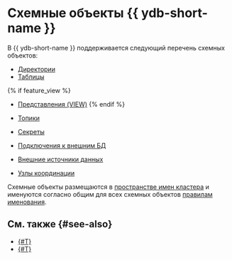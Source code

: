 # Схемные объекты {{ ydb-short-name }}

В {{ ydb-short-name }} поддерживается следующий перечень схемных объектов:

* [Директории](dir.md)
* [Таблицы](table.md)

{% if feature_view %}
* [Представления (VIEW)](view.md)
{% endif %}

* [Топики](topic.md)
* [Секреты](secrets.md)
* [Подключения к внешним БД](external_data_source.md)
* [Внешние источники данных](external_table.md)
* [Узлы координации](coordination-node.md)

Схемные объекты размещаются в [пространстве имен кластера](cluster-namespace.md) и именуются согласно общим для всех схемных объектов [правилам именования](cluster-namespace.md#object-naming-rules).

## См. также {#see-also}

- [{#T}](../index.md)
- [{#T}](../topology.md)